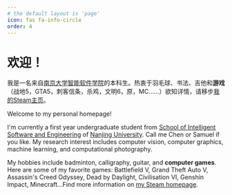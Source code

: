 ```yaml
---
# the default layout is 'page'
icon: fas fa-info-circle
order: 4
---
```


# 欢迎！

我是一名来自[南京大学](https://www.nju.edu.cn/)[智能软件学院](https://ise.nju.edu.cn/)的本科生。热衷于羽毛球、书法、吉他和**游戏**（战地5，GTA5，刺客信条，杀鸡，文明6，原，MC……）欲知详情，请移步[我的Steam主页](https://steamcommunity.com/profiles/76561198819058885/)。

Welcome to my personal homepage!

I'm currently a first year undergraduate student from [School of Intelligent Software and Engineering](https://ise.nju.edu.cn/) of [Nanjing University](https://www.nju.edu.cn/). Call me Chen or Samuel if you like. My research interest includes computer vision, computer graphics, machine learning, and computational photography.

My hobbies include badminton, calligraphy, guitar, and **computer games**. Here are some of my favorite games: Battlefield V, Grand Theft Auto V, Assassin's Creed Odyssey, Dead by Daylight, Civilisation VI, Genshin Impact, Minecraft...Find more information on [my Steam homepage](https://steamcommunity.com/profiles/76561198819058885/).
